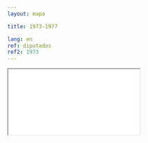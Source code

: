 ```yaml
---
layout: mapa

title: 1973-1977

lang: en
ref: diputados
ref2: 1973
---
```


<div>
<iframe class="mapa-iframe" src="../../repo_mapas/output/legislaturas/1925-1973/1973-1977_Diputados.html"></iframe>
</div>

